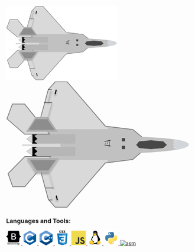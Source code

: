 <img src="https://github.com/Dolphin-Syndrom/f22-raptor/blob/main/raptor.svg" alt="My SVG Image" width="300" height="200">

<svg width="495" height="342" viewBox="0 0 495 342" fill="none" xmlns="http://www.w3.org/2000/svg">
<rect x="70" y="178" width="15" height="25" fill="black"/>
<path d="M269 121.5L343 130L375 156V167V185L343 213L269 221V121.5Z" fill="#C1C1C1"/>
<rect x="94" y="130" width="190" height="83" fill="#C1C1C1"/>
<path d="M132.502 342H165.148L277 213H84L112.915 320.231L132.502 342Z" fill="#D9D9D9"/>
<path d="M132.502 1H165.148L277 130H84L112.915 22.7687L132.502 1Z" fill="#D9D9D9"/>
<rect x="70" y="144" width="15" height="25" fill="black"/>
<path d="M16.2795 61H49.5845L119 144H49.5845L1 101.947L16.2795 61Z" fill="#D9D9D9"/>
<g filter="url(#filter0_b_0_1)">
<path d="M79.4815 97H112.926L140 137H54L79.4815 97Z" fill="#B0AFAF"/>
</g>
<g filter="url(#filter1_b_0_1)">
<path d="M76 148L84.5 144H187V169H84.5L76 163L84.5 156L76 148Z" fill="#B7B6B6"/>
</g>
<path d="M76 182L84.5 178H187V203H84.5L76 197L84.5 190L76 182Z" fill="#B7B6B6"/>
<path d="M93.5 97.5L114 23" stroke="#7B7B7B" stroke-width="2"/>
<line x1="61.9966" y1="131.985" x2="131.004" y2="132.015" stroke="#8D8D8D"/>
<line x1="61.5794" y1="131.73" x2="79.5794" y2="103.73" stroke="#8D8D8D"/>
<path d="M62 131.5L80 104H111L130.5 131.5H62Z" fill="#8D8D8D"/>
<line x1="79" y1="103.5" x2="111" y2="103.5" stroke="#8D8D8D"/>
<line x1="110.412" y1="102.716" x2="130.412" y2="131.716" stroke="#8D8D8D"/>
<path d="M78.5 97.5L50 62H16.8533L2 102L50 143.5H117.5L112.5 137.5" stroke="#7B7B7B" stroke-width="2"/>
<rect x="69" y="169" width="78" height="9" fill="#D9D9D9"/>
<path d="M16.3164 286H50.5821L122 203H50.5821L4 249.48L16.3164 286Z" fill="#D9D9D9"/>
<g filter="url(#filter2_d_0_1)">
<path d="M81.4815 248H114.926L142 208H56L81.4815 248Z" fill="#B0AFAF"/>
</g>
<g filter="url(#filter3_d_0_1)">
<line y1="-0.5" x2="42.45" y2="-0.5" transform="matrix(-0.259129 -0.965843 -0.965843 0.259129 128 289)" stroke="#C8C8C8"/>
</g>
<path d="M65 214L83 241.5H114L133.5 214H65Z" fill="#8D8D8D"/>
<path d="M82 248.5L50.5 285.5H17.5L5 250L50.5 204H120L117.5 207" stroke="#7B7B7B" stroke-width="2"/>
<path d="M107 289H128" stroke="black"/>
<path d="M54 156.5L70.5 144.809V168.191L54 156.5Z" fill="#D9D9D9"/>
<path d="M54 190L70.5 178.742V201.258L54 190Z" fill="#D9D9D9"/>
<path d="M493.991 171.684C493.991 185.368 426.998 190.25 384.096 193.229C341.193 196.207 335 190.876 335 171.684C335 152.492 346.825 149.544 384.096 151.529C421.366 153.515 493.991 158 493.991 171.684Z" fill="#C1C1C1"/>
<path d="M76 173.5L43 173.5" stroke="#DCDCDC" stroke-width="5"/>
<path d="M359.819 163L391.696 160L425.377 163L435 172.5L425.377 181L391.696 184L359.819 181L352 172.5L359.819 163Z" fill="#474747"/>
<path d="M103 58.5H124" stroke="black"/>
<g filter="url(#filter4_d_0_1)">
<line x1="124.483" y1="58.1296" x2="113.483" y2="99.1296" stroke="#9B9B9B"/>
</g>
<g filter="url(#filter5_d_0_1)">
<line x1="122.485" y1="22.1213" x2="113.485" y2="58.1213" stroke="#9B9B9B"/>
</g>
<g filter="url(#filter6_d_0_1)">
<line x1="135.455" y1="23.3638" x2="132.455" y2="35.3638" stroke="black" stroke-width="3"/>
</g>
<line x1="114.258" y1="22.3291" x2="133.258" y2="1.32909" stroke="#7B7B7B" stroke-width="2"/>
<line x1="133" y1="2" x2="165" y2="2" stroke="#7B7B7B" stroke-width="2"/>
<line x1="164.632" y1="1.45434" x2="268.882" y2="122.239" stroke="#7B7B7B" stroke-width="2"/>
<path d="M164.065 341.301L269 220.5" stroke="#7B7B7B" stroke-width="2"/>
<line x1="132" y1="341" x2="166" y2="341" stroke="#7B7B7B" stroke-width="2"/>
<line x1="115.072" y1="320.899" x2="132.435" y2="340.786" stroke="#7B7B7B" stroke-width="2"/>
<path d="M94.3223 247.12L114.61 321.681" stroke="#7B7B7B" stroke-width="2"/>
<path d="M451 163.5L457 158L474 161L481 163L486.5 165L492 167.5L495 171.5L492 176L488 178L482 180.5L474.5 182.5L459.5 185.5L451 179.5L455 175L451 171L455 167.5L451 163.5Z" fill="#D2D6DA"/>
<g filter="url(#filter7_d_0_1)">
<line y1="-1.5" x2="12.3693" y2="-1.5" transform="matrix(-0.242536 -0.970142 -0.970142 0.242536 137 322)" stroke="black" stroke-width="3"/>
</g>
<line x1="113" y1="22.5" x2="123" y2="22.5" stroke="black"/>
<line x1="115" y1="321.5" x2="125" y2="321.5" stroke="black"/>
<line x1="125.518" y1="322.132" x2="116.518" y2="289.132" stroke="#C8C8C8"/>
<rect x="313" y="175" width="9" height="9" fill="#474747"/>
<rect x="313" y="154" width="9" height="9" fill="#474747"/>
<path d="M266 162.5L282 159V162L266 164V162.5Z" fill="#3F3F48"/>
<path d="M266 173.5L282 177V174L266 172V173.5Z" fill="#3F3F48"/>
<rect x="269" y="167" width="1" height="3" fill="#3F3F48"/>
<rect x="274" y="165" width="1" height="6" fill="#3F3F48"/>
<rect x="279" y="164" width="1" height="9" fill="#3F3F48"/>
<path d="M367.5 151L343 131L269.5 122" stroke="#7B7B7B" stroke-width="2"/>
<path d="M363.5 194L342.5 212L269 221.5" stroke="#7B7B7B" stroke-width="2"/>
<path d="M70 146L55 156.5L70 167.5V146Z" stroke="#B0AFAF"/>
<path d="M70.5 179.5L55 190L70.5 201V179.5Z" stroke="#B0AFAF"/>
<path d="M71.5 145.5V168" stroke="#5A5A5A" stroke-width="2"/>
<path d="M71 179V201.5" stroke="#5A5A5A" stroke-width="2"/>
<defs>
<filter id="filter0_b_0_1" x="50" y="93" width="94" height="48" filterUnits="userSpaceOnUse" color-interpolation-filters="sRGB">
<feFlood flood-opacity="0" result="BackgroundImageFix"/>
<feGaussianBlur in="BackgroundImageFix" stdDeviation="2"/>
<feComposite in2="SourceAlpha" operator="in" result="effect1_backgroundBlur_0_1"/>
<feBlend mode="normal" in="SourceGraphic" in2="effect1_backgroundBlur_0_1" result="shape"/>
</filter>
<filter id="filter1_b_0_1" x="72" y="140" width="119" height="33" filterUnits="userSpaceOnUse" color-interpolation-filters="sRGB">
<feFlood flood-opacity="0" result="BackgroundImageFix"/>
<feGaussianBlur in="BackgroundImageFix" stdDeviation="2"/>
<feComposite in2="SourceAlpha" operator="in" result="effect1_backgroundBlur_0_1"/>
<feBlend mode="normal" in="SourceGraphic" in2="effect1_backgroundBlur_0_1" result="shape"/>
</filter>
<filter id="filter2_d_0_1" x="52" y="208" width="94" height="48" filterUnits="userSpaceOnUse" color-interpolation-filters="sRGB">
<feFlood flood-opacity="0" result="BackgroundImageFix"/>
<feColorMatrix in="SourceAlpha" type="matrix" values="0 0 0 0 0 0 0 0 0 0 0 0 0 0 0 0 0 0 127 0" result="hardAlpha"/>
<feOffset dy="4"/>
<feGaussianBlur stdDeviation="2"/>
<feComposite in2="hardAlpha" operator="out"/>
<feColorMatrix type="matrix" values="0 0 0 0 0 0 0 0 0 0 0 0 0 0 0 0 0 0 0.25 0"/>
<feBlend mode="normal" in2="BackgroundImageFix" result="effect1_dropShadow_0_1"/>
<feBlend mode="normal" in="SourceGraphic" in2="effect1_dropShadow_0_1" result="shape"/>
</filter>
<filter id="filter3_d_0_1" x="113" y="247.741" width="19.9658" height="49.2591" filterUnits="userSpaceOnUse" color-interpolation-filters="sRGB">
<feFlood flood-opacity="0" result="BackgroundImageFix"/>
<feColorMatrix in="SourceAlpha" type="matrix" values="0 0 0 0 0 0 0 0 0 0 0 0 0 0 0 0 0 0 127 0" result="hardAlpha"/>
<feOffset dy="4"/>
<feGaussianBlur stdDeviation="2"/>
<feComposite in2="hardAlpha" operator="out"/>
<feColorMatrix type="matrix" values="0 0 0 0 0 0 0 0 0 0 0 0 0 0 0 0 0 0 0.25 0"/>
<feBlend mode="normal" in2="BackgroundImageFix" result="effect1_dropShadow_0_1"/>
<feBlend mode="normal" in="SourceGraphic" in2="effect1_dropShadow_0_1" result="shape"/>
</filter>
<filter id="filter4_d_0_1" x="109" y="58" width="19.9658" height="49.2591" filterUnits="userSpaceOnUse" color-interpolation-filters="sRGB">
<feFlood flood-opacity="0" result="BackgroundImageFix"/>
<feColorMatrix in="SourceAlpha" type="matrix" values="0 0 0 0 0 0 0 0 0 0 0 0 0 0 0 0 0 0 127 0" result="hardAlpha"/>
<feOffset dy="4"/>
<feGaussianBlur stdDeviation="2"/>
<feComposite in2="hardAlpha" operator="out"/>
<feColorMatrix type="matrix" values="0 0 0 0 0 0 0 0 0 0 0 0 0 0 0 0 0 0 0.25 0"/>
<feBlend mode="normal" in2="BackgroundImageFix" result="effect1_dropShadow_0_1"/>
<feBlend mode="normal" in="SourceGraphic" in2="effect1_dropShadow_0_1" result="shape"/>
</filter>
<filter id="filter5_d_0_1" x="109" y="22" width="17.9701" height="44.2425" filterUnits="userSpaceOnUse" color-interpolation-filters="sRGB">
<feFlood flood-opacity="0" result="BackgroundImageFix"/>
<feColorMatrix in="SourceAlpha" type="matrix" values="0 0 0 0 0 0 0 0 0 0 0 0 0 0 0 0 0 0 127 0" result="hardAlpha"/>
<feOffset dy="4"/>
<feGaussianBlur stdDeviation="2"/>
<feComposite in2="hardAlpha" operator="out"/>
<feColorMatrix type="matrix" values="0 0 0 0 0 0 0 0 0 0 0 0 0 0 0 0 0 0 0.25 0"/>
<feBlend mode="normal" in2="BackgroundImageFix" result="effect1_dropShadow_0_1"/>
<feBlend mode="normal" in="SourceGraphic" in2="effect1_dropShadow_0_1" result="shape"/>
</filter>
<filter id="filter6_d_0_1" x="127" y="23" width="13.9104" height="20.7276" filterUnits="userSpaceOnUse" color-interpolation-filters="sRGB">
<feFlood flood-opacity="0" result="BackgroundImageFix"/>
<feColorMatrix in="SourceAlpha" type="matrix" values="0 0 0 0 0 0 0 0 0 0 0 0 0 0 0 0 0 0 127 0" result="hardAlpha"/>
<feOffset dy="4"/>
<feGaussianBlur stdDeviation="2"/>
<feComposite in2="hardAlpha" operator="out"/>
<feColorMatrix type="matrix" values="0 0 0 0 0 0 0 0 0 0 0 0 0 0 0 0 0 0 0.25 0"/>
<feBlend mode="normal" in2="BackgroundImageFix" result="effect1_dropShadow_0_1"/>
<feBlend mode="normal" in="SourceGraphic" in2="effect1_dropShadow_0_1" result="shape"/>
</filter>
<filter id="filter7_d_0_1" x="130" y="309.272" width="13.9104" height="20.7276" filterUnits="userSpaceOnUse" color-interpolation-filters="sRGB">
<feFlood flood-opacity="0" result="BackgroundImageFix"/>
<feColorMatrix in="SourceAlpha" type="matrix" values="0 0 0 0 0 0 0 0 0 0 0 0 0 0 0 0 0 0 127 0" result="hardAlpha"/>
<feOffset dy="4"/>
<feGaussianBlur stdDeviation="2"/>
<feComposite in2="hardAlpha" operator="out"/>
<feColorMatrix type="matrix" values="0 0 0 0 0 0 0 0 0 0 0 0 0 0 0 0 0 0 0.25 0"/>
<feBlend mode="normal" in2="BackgroundImageFix" result="effect1_dropShadow_0_1"/>
<feBlend mode="normal" in="SourceGraphic" in2="effect1_dropShadow_0_1" result="shape"/>
</filter>
</defs>
</svg>


<h3 align="left">Languages and Tools:</h3>
<p align="left"> <a href="https://getbootstrap.com" target="_blank" rel="noreferrer"> <img src="https://raw.githubusercontent.com/devicons/devicon/master/icons/bootstrap/bootstrap-plain-wordmark.svg" alt="bootstrap" width="40" height="40"/> </a> <a href="https://www.cprogramming.com/" target="_blank" rel="noreferrer"> <img src="https://raw.githubusercontent.com/devicons/devicon/master/icons/c/c-original.svg" alt="c" width="40" height="40"/> </a> <a href="https://www.w3schools.com/cpp/" target="_blank" rel="noreferrer"> <img src="https://raw.githubusercontent.com/devicons/devicon/master/icons/cplusplus/cplusplus-original.svg" alt="cplusplus" width="40" height="40"/> </a> <a href="https://www.w3schools.com/css/" target="_blank" rel="noreferrer"> <img src="https://raw.githubusercontent.com/devicons/devicon/master/icons/css3/css3-original-wordmark.svg" alt="css3" width="40" height="40"/> </a> <a href="https://developer.mozilla.org/en-US/docs/Web/JavaScript" target="_blank" rel="noreferrer"> <img src="https://raw.githubusercontent.com/devicons/devicon/master/icons/javascript/javascript-original.svg" alt="javascript" width="40" height="40"/> </a> <a href="https://www.linux.org/" target="_blank" rel="noreferrer"> <img src="https://raw.githubusercontent.com/devicons/devicon/master/icons/linux/linux-original.svg" alt="linux" width="40" height="40"/> </a> <a href="https://www.python.org" target="_blank" rel="noreferrer"> <img src="https://raw.githubusercontent.com/devicons/devicon/master/icons/python/python-original.svg" alt="python" width="40" height="40"/> </a> <a href="https://en.wikipedia.org/wiki/Assembly_language" target="_blank" rel="noreferrer"> <img src="https://encrypted-tbn0.gstatic.com/images?q=tbn:ANd9GcT0C5O7nbfrhtvGkNMCGKOJBXLeb3WjdF6QB1N5K0A1q-WtxWI00H6BxORjtbAYTl-9X_U&usqp=CAU" alt="asm" width="40" height="40/>  </a> </p>

<p><img align="left" src="https://github-readme-stats.vercel.app/api/top-langs?username=dolphin-syndrom&show_icons=true&locale=en&layout=compact" alt="dolphin-syndrom" /></p>

